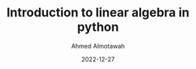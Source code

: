 ---
title : "Introduction to linear algebra in python"
author : "Ahmed Almotawah"
date : "2022-12-27"
ARtags : ["Programming" , " Algebra and Mathematics" , "Data science"]
ARseries : [" Linear Algebra in Data Science "]
ShowToc : true
description: "First post in the linear algebra series"
TocOpen : true
weight : 2  
---